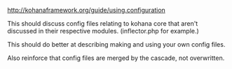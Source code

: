 <http://kohanaframework.org/guide/using.configuration>

This should discuss config files relating to kohana core that aren't discussed in their respective modules. (inflector.php for example.)

This should do better at describing making and using your own config files.

Also reinforce that config files are merged by the cascade, not overwritten.